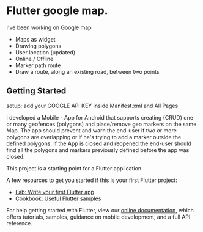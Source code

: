 # Flutter google map.

I've been working on Google map
- Maps as widget
- Drawing polygons
- User location (updated)
- Online / Offline
- Marker path route
- Draw a route, along an existing road, between two points

## Getting Started

setup: add your GOOGLE API KEY inside Manifest.xml and All Pages

i developed a Mobile - App for Android that supports creating (CRUD) one or many geofences (polygons) and place/remove geo markers on the same Map. The app should prevent and warn the end-user if two or more polygons are overlapping or if he's trying to add a marker outside the defined polygons. If the App is closed and reopened the end-user should find all the polygons and markers previously defined before the app was closed.


This project is a starting point for a Flutter application.

A few resources to get you started if this is your first Flutter project:

- [Lab: Write your first Flutter app](https://flutter.dev/docs/get-started/codelab)
- [Cookbook: Useful Flutter samples](https://flutter.dev/docs/cookbook)

For help getting started with Flutter, view our
[online documentation](https://flutter.dev/docs), which offers tutorials,
samples, guidance on mobile development, and a full API reference.

